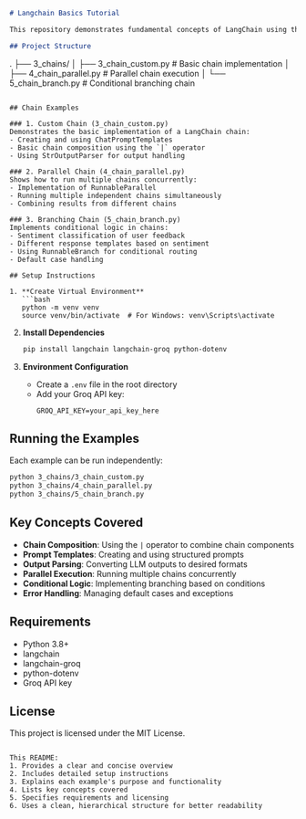 
```markdown:README.md
# Langchain Basics Tutorial

This repository demonstrates fundamental concepts of LangChain using the Groq LLM, focusing on different types of chains and their implementations.

## Project Structure

```
.
├── 3_chains/
│   ├── 3_chain_custom.py       # Basic chain implementation
│   ├── 4_chain_parallel.py     # Parallel chain execution
│   └── 5_chain_branch.py       # Conditional branching chain
```

## Chain Examples

### 1. Custom Chain (3_chain_custom.py)
Demonstrates the basic implementation of a LangChain chain:
- Creating and using ChatPromptTemplates
- Basic chain composition using the `|` operator
- Using StrOutputParser for output handling

### 2. Parallel Chain (4_chain_parallel.py)
Shows how to run multiple chains concurrently:
- Implementation of RunnableParallel
- Running multiple independent chains simultaneously
- Combining results from different chains

### 3. Branching Chain (5_chain_branch.py)
Implements conditional logic in chains:
- Sentiment classification of user feedback
- Different response templates based on sentiment
- Using RunnableBranch for conditional routing
- Default case handling

## Setup Instructions

1. **Create Virtual Environment**
   ```bash
   python -m venv venv
   source venv/bin/activate  # For Windows: venv\Scripts\activate
   ```

2. **Install Dependencies**
   ```bash
   pip install langchain langchain-groq python-dotenv
   ```

3. **Environment Configuration**
   - Create a `.env` file in the root directory
   - Add your Groq API key:
     ```
     GROQ_API_KEY=your_api_key_here
     ```

## Running the Examples

Each example can be run independently:
```bash
python 3_chains/3_chain_custom.py
python 3_chains/4_chain_parallel.py
python 3_chains/5_chain_branch.py
```

## Key Concepts Covered

- **Chain Composition**: Using the `|` operator to combine chain components
- **Prompt Templates**: Creating and using structured prompts
- **Output Parsing**: Converting LLM outputs to desired formats
- **Parallel Execution**: Running multiple chains concurrently
- **Conditional Logic**: Implementing branching based on conditions
- **Error Handling**: Managing default cases and exceptions

## Requirements

- Python 3.8+
- langchain
- langchain-groq
- python-dotenv
- Groq API key

## License

This project is licensed under the MIT License.
```

This README:
1. Provides a clear and concise overview
2. Includes detailed setup instructions
3. Explains each example's purpose and functionality
4. Lists key concepts covered
5. Specifies requirements and licensing
6. Uses a clean, hierarchical structure for better readability
